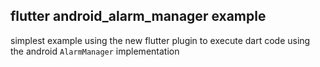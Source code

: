 ## flutter android_alarm_manager example

simplest example using the new flutter plugin to execute dart code using the android `AlarmManager` implementation